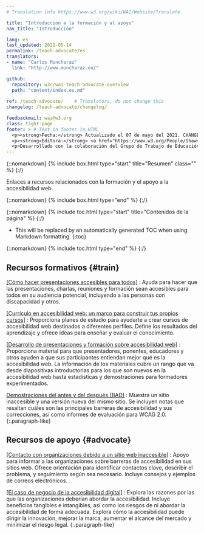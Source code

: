 ```yaml
---
# Translation info https://www.w3.org/wiki/WAI/Website/Translate

title: "Introducción a la formación y al apoyo"
nav_title: "Introducción"

lang: es
last_updated: 2021-05-14
permalink: /teach-advocate/es
translators: 
- name: "Carlos Muncharaz"
  link: "http://www.muncharaz.eu/"

github:
  repository: w3c/wai-teach-advocate-overview
  path: "content/index.es.md"
  
ref: /teach-advocate/    # Translators, do not change this
changelog: /teach-advocate/changelog/

feedbackmail: wai@w3.org
class: tight-page
footer: > # Text in footer in HTML
  <p><strong>Fecha:</strong> Actualizado el 07 de mayo del 2021. CHANGELOG.</p>
  <p><strong>Editora:</strong> <a href="https://www.w3.org/People/Shawn/">Shawn Lawton Henry</a>.</p>
  <p>Desarrollado con la colaboración del Grupo de Trabajo de Educación y Difusión (<a href="http://www.w3.org/WAI/EO/">EOWG</a>).</p>
---
```


{::nomarkdown}
{% include box.html type="start" title="Resumen" class="" %}
{:/}

Enlaces a recursos relacionados con la formación y el apoyo a la accesibilidad web.

{::nomarkdown}
{% include box.html type="end" %}
{:/}

{::nomarkdown}
{% include toc.html type="start" title="Contenidos de la página" %}
{:/}

- This will be replaced by an automatically generated TOC when using Markdown formatting.
{:toc}

{::nomarkdown}
{% include toc.html type="end" %}
{:/}

## Recursos formativos {#train}

[[Cómo hacer presentaciones accesibles para todos]](/teach-advocate/accessible-presentations/)
: Ayuda para hacer que las presentaciones, charlas, reuniones y formación sean accesibles para todos en su audiencia potencial, incluyendo a las personas con discapacidad y otros.

[[Currículo en accesibilidad web: un marco para construir tus propios cursos]](/curricula/)
: Proporciona planes de estudio para ayudarte a crear cursos de accesibilidad web destinados a diferentes perfiles. Define los resultados del aprendizaje y ofrece ideas para enseñar y evaluar el conocimiento.

[[Desarrollo de presentaciones y formación sobre accesibilidad web]](/teach-advocate/accessibility-training/)
: Proporciona material para que presentadores, ponentes, educadores y otros ayuden a que sus participantes entiendan mejor qué es la accesibilidad web. La información de los materiales cubre un rango que va desde diapositivas introductorias para los que son nuevos en la accesibilidad web hasta estadísticas y demostraciones para formadores experimentados.
 
[Demostraciones del antes y del después (BAD)](https://www.w3.org/WAI/demos/bad/)
: Muestra un sitio inaccesible y una versión nueva del mismo sitio. Se incluyen notas que resaltan cuáles son las principales barreras de accesibilidad y sus correcciones, así como informes de evaluación para WCAG 2.0.
{:.paragraph-like}

## Recursos de apoyo {#advocate}

[[Contacto con organizaciones debido a un sitio web inaccesible]](/teach-advocate/contact-inaccessible-websites/)
: Apoyo para informar a las organizaciones sobre barreras de accesibilidad en sus sitios web. Ofrece orientación para identificar contactos clave, describir el problema, y seguimiento según sea necesario. Incluye consejos y ejemplos de correos electrónicos.

[[El caso de negocio de la accesibilidad digital]](/business-case/)
: Explora las razones por las que las organizaciones deberían abordar la accesibilidad. Incluye beneficios tangibles e intangibles, así como los riesgos de ni abordar la accesibilidad de forma adecuada. Explora cómo la accesibilidad puede dirigir la innovación, mejorar la marca, aumentar el alcance del mercado y minimizar el riesgo legal.
{:.paragraph-like}
